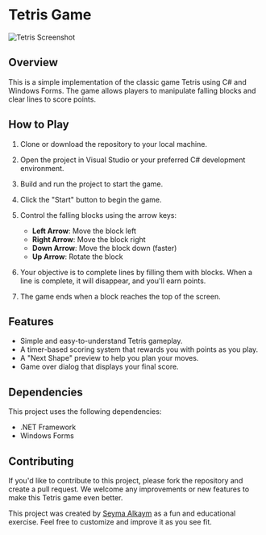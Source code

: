 # Tetris Game

![Tetris Screenshot](https://www6.0zz0.com/2023/10/11/12/781931373.png)

## Overview

This is a simple implementation of the classic game Tetris using C# and Windows Forms. The game allows players to manipulate falling blocks and clear lines to score points.

## How to Play

1. Clone or download the repository to your local machine.

2. Open the project in Visual Studio or your preferred C# development environment.

3. Build and run the project to start the game.

4. Click the "Start" button to begin the game.

5. Control the falling blocks using the arrow keys:
   - **Left Arrow**: Move the block left
   - **Right Arrow**: Move the block right
   - **Down Arrow**: Move the block down (faster)
   - **Up Arrow**: Rotate the block

6. Your objective is to complete lines by filling them with blocks. When a line is complete, it will disappear, and you'll earn points.

7. The game ends when a block reaches the top of the screen.

## Features

- Simple and easy-to-understand Tetris gameplay.
- A timer-based scoring system that rewards you with points as you play.
- A "Next Shape" preview to help you plan your moves.
- Game over dialog that displays your final score.

## Dependencies

This project uses the following dependencies:
- .NET Framework
- Windows Forms

## Contributing

If you'd like to contribute to this project, please fork the repository and create a pull request. We welcome any improvements or new features to make this Tetris game even better.



This project was created by [Seyma Alkaym](https://github.com/seyma-alkaym/) as a fun and educational exercise. Feel free to customize and improve it as you see fit.
